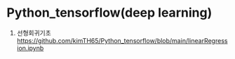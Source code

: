 # Python_tensorflow(deep learning)

1. 선형회귀기초 
      https://github.com/kimTH65/Python_tensorflow/blob/main/linearRegression.ipynb
